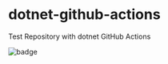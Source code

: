 # dotnet-github-actions
Test Repository with dotnet GitHub Actions

![badge](https://github.com/isc30/dotnet-github-actions/workflows/.NET%20Build/badge.svg)
